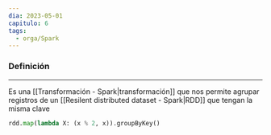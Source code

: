 ```yaml
---
dia: 2023-05-01
capitulo: 6
tags:
  - orga/Spark
---
```

### Definición
---
Es una [[Transformación - Spark|transformación]] que nos permite agrupar registros de un [[Resilent distributed dataset - Spark|RDD]] que tengan la misma clave

``` python
rdd.map(lambda X: (x % 2, x)).groupByKey()
```